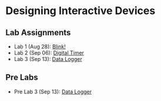 # Designing Interactive Devices

## Lab Assignments

- Lab 1 (Aug 28): [Blink!](https://github.com/lalogf/IDD-Fa18-Lab1)
- Lab 2 (Sep 06): [Digital Timer](/01-Lab-2/README.md)
- Lab 3 (Sep 13): [Data Logger]()

## Pre Labs

- Pre Lab 3 (Sep 13): [Data Logger](/02-Lab-3/00-pre-lab/README.md)